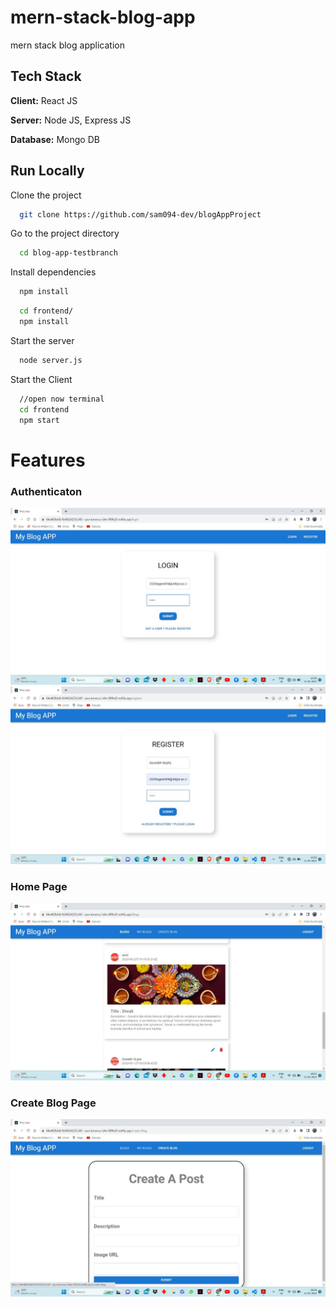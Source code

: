 
# mern-stack-blog-app

 mern stack blog application

## Tech Stack

**Client:** React JS

**Server:** Node JS, Express JS

**Database:** Mongo DB
  
## Run Locally

Clone the project

```bash
  git clone https://github.com/sam094-dev/blogAppProject
```

Go to the project directory

```bash
  cd blog-app-testbranch
```

Install dependencies

```bash
  npm install
```

```bash
  cd frontend/
  npm install
```

Start the server

```bash
  node server.js
```
Start the Client

```bash
  //open now terminal
  cd frontend
  npm start
```

  
# Features

### Authenticaton
![](https://github.com/sam094-dev/blogAppProject/blob/master/Screenshots/Login.jpg)
![](https://github.com/sam094-dev/blogAppProject/blob/master/Screenshots/Register.jpg)
### Home Page
![](https://github.com/sam094-dev/blogAppProject/blob/master/Screenshots/blogs.jpg)
### Create Blog Page
![](https://github.com/sam094-dev/blogAppProject/blob/master/Screenshots/createPost.jpg)





  
